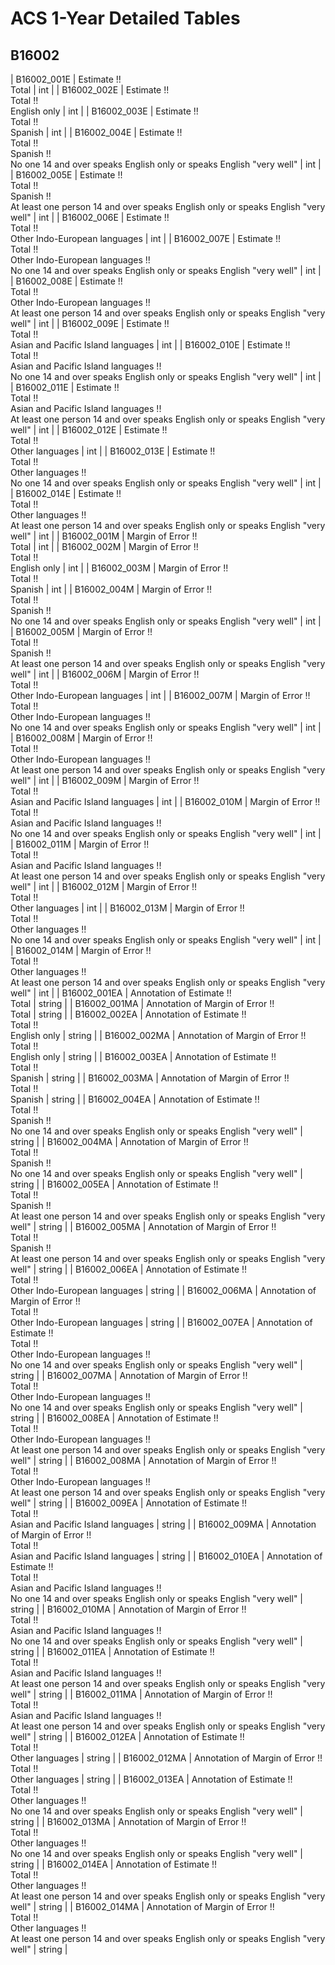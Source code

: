 # ACS 1-Year Detailed Tables

## B16002

| B16002_001E | Estimate !!<br>Total | int |
| B16002_002E | Estimate !!<br>Total !!<br>English only | int |
| B16002_003E | Estimate !!<br>Total !!<br>Spanish | int |
| B16002_004E | Estimate !!<br>Total !!<br>Spanish !!<br>No one 14 and over speaks English only or speaks English &quot;very well&quot; | int |
| B16002_005E | Estimate !!<br>Total !!<br>Spanish !!<br>At least one person 14 and over speaks English only or speaks English &quot;very well&quot; | int |
| B16002_006E | Estimate !!<br>Total !!<br>Other Indo-European languages | int |
| B16002_007E | Estimate !!<br>Total !!<br>Other Indo-European languages !!<br>No one 14 and over speaks English only or speaks English &quot;very well&quot; | int |
| B16002_008E | Estimate !!<br>Total !!<br>Other Indo-European languages !!<br>At least one person 14 and over speaks English only or speaks English &quot;very well&quot; | int |
| B16002_009E | Estimate !!<br>Total !!<br>Asian and Pacific Island languages | int |
| B16002_010E | Estimate !!<br>Total !!<br>Asian and Pacific Island languages !!<br>No one 14 and over speaks English only or speaks English &quot;very well&quot; | int |
| B16002_011E | Estimate !!<br>Total !!<br>Asian and Pacific Island languages !!<br>At least one person 14 and over speaks English only or speaks English &quot;very well&quot; | int |
| B16002_012E | Estimate !!<br>Total !!<br>Other languages | int |
| B16002_013E | Estimate !!<br>Total !!<br>Other languages !!<br>No one 14 and over speaks English only or speaks English &quot;very well&quot; | int |
| B16002_014E | Estimate !!<br>Total !!<br>Other languages !!<br>At least one person 14 and over speaks English only or speaks English &quot;very well&quot; | int |
| B16002_001M | Margin of Error !!<br>Total | int |
| B16002_002M | Margin of Error !!<br>Total !!<br>English only | int |
| B16002_003M | Margin of Error !!<br>Total !!<br>Spanish | int |
| B16002_004M | Margin of Error !!<br>Total !!<br>Spanish !!<br>No one 14 and over speaks English only or speaks English &quot;very well&quot; | int |
| B16002_005M | Margin of Error !!<br>Total !!<br>Spanish !!<br>At least one person 14 and over speaks English only or speaks English &quot;very well&quot; | int |
| B16002_006M | Margin of Error !!<br>Total !!<br>Other Indo-European languages | int |
| B16002_007M | Margin of Error !!<br>Total !!<br>Other Indo-European languages !!<br>No one 14 and over speaks English only or speaks English &quot;very well&quot; | int |
| B16002_008M | Margin of Error !!<br>Total !!<br>Other Indo-European languages !!<br>At least one person 14 and over speaks English only or speaks English &quot;very well&quot; | int |
| B16002_009M | Margin of Error !!<br>Total !!<br>Asian and Pacific Island languages | int |
| B16002_010M | Margin of Error !!<br>Total !!<br>Asian and Pacific Island languages !!<br>No one 14 and over speaks English only or speaks English &quot;very well&quot; | int |
| B16002_011M | Margin of Error !!<br>Total !!<br>Asian and Pacific Island languages !!<br>At least one person 14 and over speaks English only or speaks English &quot;very well&quot; | int |
| B16002_012M | Margin of Error !!<br>Total !!<br>Other languages | int |
| B16002_013M | Margin of Error !!<br>Total !!<br>Other languages !!<br>No one 14 and over speaks English only or speaks English &quot;very well&quot; | int |
| B16002_014M | Margin of Error !!<br>Total !!<br>Other languages !!<br>At least one person 14 and over speaks English only or speaks English &quot;very well&quot; | int |
| B16002_001EA | Annotation of Estimate !!<br>Total | string |
| B16002_001MA | Annotation of Margin of Error !!<br>Total | string |
| B16002_002EA | Annotation of Estimate !!<br>Total !!<br>English only | string |
| B16002_002MA | Annotation of Margin of Error !!<br>Total !!<br>English only | string |
| B16002_003EA | Annotation of Estimate !!<br>Total !!<br>Spanish | string |
| B16002_003MA | Annotation of Margin of Error !!<br>Total !!<br>Spanish | string |
| B16002_004EA | Annotation of Estimate !!<br>Total !!<br>Spanish !!<br>No one 14 and over speaks English only or speaks English &quot;very well&quot; | string |
| B16002_004MA | Annotation of Margin of Error !!<br>Total !!<br>Spanish !!<br>No one 14 and over speaks English only or speaks English &quot;very well&quot; | string |
| B16002_005EA | Annotation of Estimate !!<br>Total !!<br>Spanish !!<br>At least one person 14 and over speaks English only or speaks English &quot;very well&quot; | string |
| B16002_005MA | Annotation of Margin of Error !!<br>Total !!<br>Spanish !!<br>At least one person 14 and over speaks English only or speaks English &quot;very well&quot; | string |
| B16002_006EA | Annotation of Estimate !!<br>Total !!<br>Other Indo-European languages | string |
| B16002_006MA | Annotation of Margin of Error !!<br>Total !!<br>Other Indo-European languages | string |
| B16002_007EA | Annotation of Estimate !!<br>Total !!<br>Other Indo-European languages !!<br>No one 14 and over speaks English only or speaks English &quot;very well&quot; | string |
| B16002_007MA | Annotation of Margin of Error !!<br>Total !!<br>Other Indo-European languages !!<br>No one 14 and over speaks English only or speaks English &quot;very well&quot; | string |
| B16002_008EA | Annotation of Estimate !!<br>Total !!<br>Other Indo-European languages !!<br>At least one person 14 and over speaks English only or speaks English &quot;very well&quot; | string |
| B16002_008MA | Annotation of Margin of Error !!<br>Total !!<br>Other Indo-European languages !!<br>At least one person 14 and over speaks English only or speaks English &quot;very well&quot; | string |
| B16002_009EA | Annotation of Estimate !!<br>Total !!<br>Asian and Pacific Island languages | string |
| B16002_009MA | Annotation of Margin of Error !!<br>Total !!<br>Asian and Pacific Island languages | string |
| B16002_010EA | Annotation of Estimate !!<br>Total !!<br>Asian and Pacific Island languages !!<br>No one 14 and over speaks English only or speaks English &quot;very well&quot; | string |
| B16002_010MA | Annotation of Margin of Error !!<br>Total !!<br>Asian and Pacific Island languages !!<br>No one 14 and over speaks English only or speaks English &quot;very well&quot; | string |
| B16002_011EA | Annotation of Estimate !!<br>Total !!<br>Asian and Pacific Island languages !!<br>At least one person 14 and over speaks English only or speaks English &quot;very well&quot; | string |
| B16002_011MA | Annotation of Margin of Error !!<br>Total !!<br>Asian and Pacific Island languages !!<br>At least one person 14 and over speaks English only or speaks English &quot;very well&quot; | string |
| B16002_012EA | Annotation of Estimate !!<br>Total !!<br>Other languages | string |
| B16002_012MA | Annotation of Margin of Error !!<br>Total !!<br>Other languages | string |
| B16002_013EA | Annotation of Estimate !!<br>Total !!<br>Other languages !!<br>No one 14 and over speaks English only or speaks English &quot;very well&quot; | string |
| B16002_013MA | Annotation of Margin of Error !!<br>Total !!<br>Other languages !!<br>No one 14 and over speaks English only or speaks English &quot;very well&quot; | string |
| B16002_014EA | Annotation of Estimate !!<br>Total !!<br>Other languages !!<br>At least one person 14 and over speaks English only or speaks English &quot;very well&quot; | string |
| B16002_014MA | Annotation of Margin of Error !!<br>Total !!<br>Other languages !!<br>At least one person 14 and over speaks English only or speaks English &quot;very well&quot; | string |

